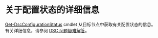 # <a name="details-about-configuration-status"></a>关于配置状态的详细信息

[Get-DscConfigurationStatus](https://technet.microsoft.com/library/mt517868.aspx) cmdlet 从目标节点中获取有关配置状态的信息。 有关详细信息，请参阅 [DSC 问题疑难解答](https://msdn.microsoft.com/powershell/dsc/troubleshooting)。